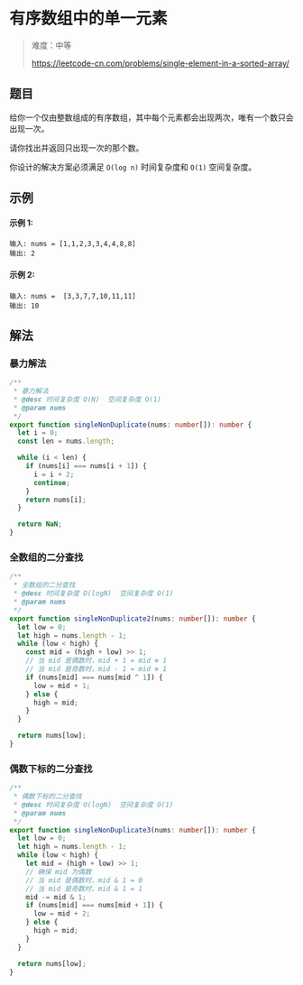 # 有序数组中的单一元素

> 难度：中等
>
> https://leetcode-cn.com/problems/single-element-in-a-sorted-array/

## 题目

给你一个仅由整数组成的有序数组，其中每个元素都会出现两次，唯有一个数只会出现一次。

请你找出并返回只出现一次的那个数。

你设计的解决方案必须满足 `O(log n)` 时间复杂度和 `O(1)` 空间复杂度。

## 示例

#### 示例 1:

```
输入: nums = [1,1,2,3,3,4,4,8,8]
输出: 2
```

#### 示例 2:

```
输入: nums =  [3,3,7,7,10,11,11]
输出: 10
```

## 解法

### 暴力解法

```typescript
/**
 * 暴力解法
 * @desc 时间复杂度 O(N)  空间复杂度 O(1)
 * @param nums
 */
export function singleNonDuplicate(nums: number[]): number {
  let i = 0;
  const len = nums.length;

  while (i < len) {
    if (nums[i] === nums[i + 1]) {
      i = i + 2;
      continue;
    }
    return nums[i];
  }

  return NaN;
}
```

### 全数组的二分查找

```typescript
/**
 * 全数组的二分查找
 * @desc 时间复杂度 O(logN)  空间复杂度 O(1)
 * @param nums
 */
export function singleNonDuplicate2(nums: number[]): number {
  let low = 0;
  let high = nums.length - 1;
  while (low < high) {
    const mid = (high + low) >> 1;
    // 当 mid 是偶数时，mid + 1 = mid ⊕ 1
    // 当 mid 是奇数时，mid - 1 = mid ⊕ 1
    if (nums[mid] === nums[mid ^ 1]) {
      low = mid + 1;
    } else {
      high = mid;
    }
  }

  return nums[low];
}
```

### 偶数下标的二分查找

```typescript
/**
 * 偶数下标的二分查找
 * @desc 时间复杂度 O(logN)  空间复杂度 O(1)
 * @param nums
 */
export function singleNonDuplicate3(nums: number[]): number {
  let low = 0;
  let high = nums.length - 1;
  while (low < high) {
    let mid = (high + low) >> 1;
    // 确保 mid 为偶数
    // 当 mid 是偶数时，mid & 1 = 0
    // 当 mid 是奇数时，mid & 1 = 1
    mid -= mid & 1;
    if (nums[mid] === nums[mid + 1]) {
      low = mid + 2;
    } else {
      high = mid;
    }
  }

  return nums[low];
}
```